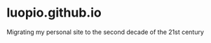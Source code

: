 luopio.github.io
================

Migrating my personal site to the second decade of the 21st century
